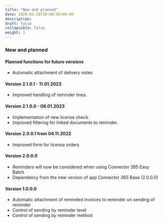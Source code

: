 ```yaml
---
title: "New and planned"
date: 2020-02-28T10:08:56+09:00
description: 
draft: false
collapsible: false
weight: 1
---
```


### New and planned

#### Planned functions for future versions
- Automatic attachment of delivery notes

#### Version 2.1.0.1 - 11.01.2023
- Improved handling of reminder lines.

#### Version 2.1.0.0 - 06.01.2023
- Implementation of new license check.
- Improved filtering for linked documents to reminder.

#### Version 2.0.0.1 from 04.11.2022
 - Improved form for license orders

#### Version 2.0.0.0
- Reminders will now be considered when using Connector 365 Easy Batch
- Dependency from the new version of app Connector 365 Base (2.0.0.0)

#### Version 1.0.0.0
- Automatic attachment of reminded invoices to reminder on sending of reminder
- Control of sending by reminder level
- Control of sending by reminder method

